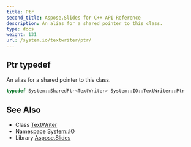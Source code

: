 ```yaml
---
title: Ptr
second_title: Aspose.Slides for C++ API Reference
description: An alias for a shared pointer to this class.
type: docs
weight: 131
url: /system.io/textwriter/ptr/
---
```

## Ptr typedef


An alias for a shared pointer to this class.

```cpp
typedef System::SharedPtr<TextWriter> System::IO::TextWriter::Ptr
```

## See Also

* Class [TextWriter](../)
* Namespace [System::IO](../../)
* Library [Aspose.Slides](../../../)